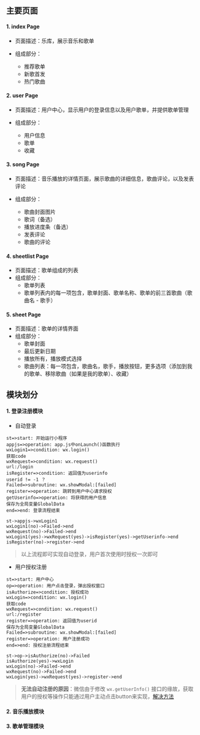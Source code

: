 ## 主要页面

#### 1. index Page

* 页面描述：乐库，展示音乐和歌单

* 组成部分：
  * 推荐歌单
  * 新歌首发
  * 热门歌曲

#### 2. user Page

* 页面描述：用户中心，显示用户的登录信息以及用户歌单，并提供歌单管理

* 组成部分：
  * 用户信息
  * 歌单
  * 收藏

#### 3. song Page

* 页面描述：音乐播放的详情页面，展示歌曲的详细信息，歌曲评论，以及发表评论

* 组成部分：
  * 歌曲封面图片
  * 歌词（备选）
  * 播放进度条（备选）
  * 发表评论
  * 歌曲的评论

#### 4. sheetlist Page

* 页面描述：歌单组成的列表
* 组成部分：
  * 歌单列表
  * 歌单列表内的每一项包含，歌单封面、歌单名称、歌单的前三首歌曲（歌曲名 - 歌手）

#### 5. sheet Page

* 页面描述：歌单的详情界面
* 组成部分：
  * 歌单封面
  * 最后更新日期
  * 播放所有，播放模式选择
  * 歌曲列表：每一项包含，歌曲名，歌手，播放按钮，更多选项（添加到我的歌单、移除歌曲（如果是我的歌单）、收藏）

## 模块划分

#### 1. 登录注册模块

* 自动登录

```flow
st=>start: 开始运行小程序
appjs=>operation: app.js中onLaunch()函数执行
wxLogin1=>condition: wx.login()
获取code
wxRequest=>condition: wx.request()
url:/login
isRegister=>condition: 返回值为userinfo
userid != -1 ？
Failed=>subroutine: wx.showModal:[failed]
register=>operation: 跳转到用户中心请求授权
getUserinfo=>operation: 将获得的用户信息
保存为全局变量GlobalData
end=>end: 登录流程结束

st->appjs->wxLogin1
wxLogin1(no)->Failed->end
wxRequest(no)->Failed->end
wxLogin1(yes)->wxRequest(yes)->isRegister(yes)->getUserinfo->end
isRegister(no)->register->end

```

> 以上流程即可实现自动登录，用户首次使用时授权一次即可

* 用户授权注册

```flow
st=>start: 用户中心
op=>operation: 用户点击登录，弹出授权窗口
isAuthorize=>condition: 授权成功
wxLogin=>condition: wx.login()
获取code
wxRequest=>condition: wx.request()
url:/register
register=>operation: 返回值为userid
保存为全局变量GlobalData
Failed=>subroutine: wx.showModal:[failed]
register=>operation: 用户注册成功
end=>end: 授权注册流程结束

st->op->isAuthorize(no)->Failed
isAuthorize(yes)->wxLogin
wxLogin(no)->Failed->end
wxRequest(no)->Failed->end
wxLogin(yes)->wxRequest(yes)->register->end
```

> **无法自动注册的原因**：微信由于修改 `wx.getUserInfo()` 接口的缘故，获取用户的授权等操作只能通过用户主动点击button来实现，[解决方法](<https://blog.csdn.net/sunshine2285/article/details/90900241>)

#### 2. 音乐播放模块

#### 3. 歌单管理模块